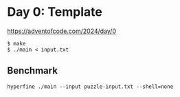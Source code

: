 # Day 0: Template

<https://adventofcode.com/2024/day/0>

```shell
$ make
$ ./main < input.txt
```

## Benchmark

```shell
hyperfine ./main --input puzzle-input.txt --shell=none
```

